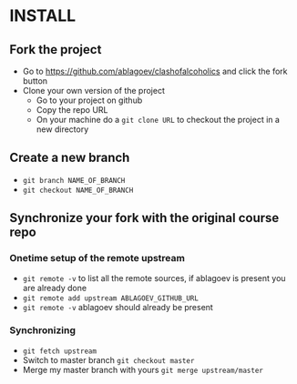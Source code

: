 # INSTALL

## Fork the project

* Go to https://github.com/ablagoev/clashofalcoholics and click the fork button
* Clone your own version of the project
  * Go to your project on github
  * Copy the repo URL
  * On your machine do a `git clone URL` to checkout the project in a new directory

## Create a new branch

* `git branch NAME_OF_BRANCH`
* `git checkout NAME_OF_BRANCH`

## Synchronize your fork with the original course repo

### Onetime setup of the remote upstream

* `git remote -v` to list all the remote sources, if ablagoev is present you are already done
* `git remote add upstream ABLAGOEV_GITHUB_URL`
* `git remote -v` ablagoev should already be present

### Synchronizing

* `git fetch upstream`
* Switch to master branch `git checkout master`
* Merge my master branch with yours `git merge upstream/master`
